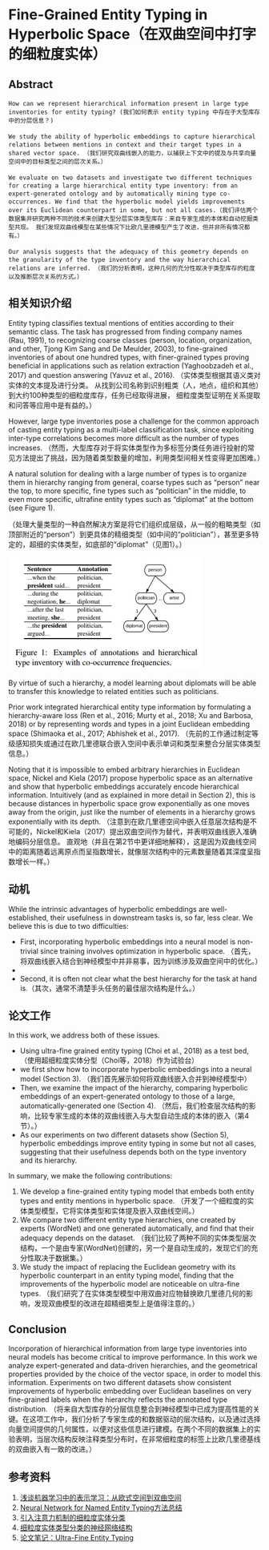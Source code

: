 # Fine-Grained Entity Typing in Hyperbolic Space（在双曲空间中打字的细粒度实体）

## Abstract

    How can we represent hierarchical information present in large type inventories for entity typing? (我们如何表示 entity typing 中存在于大型库存中的分层信息？)

    We study the ability of hyperbolic embeddings to capture hierarchical relations between mentions in context and their target types in a shared vector space. （我们研究双曲线嵌入的能力，以捕获上下文中的提及与共享向量空间中的目标类型之间的层次关系。）

    We evaluate on two datasets and investigate two different techniques for creating a large hierarchical entity type inventory: from an expert-generated ontology and by automatically mining type co-occurrences. We find that the hyperbolic model yields improvements over its Euclidean counterpart in some, but not all cases.（我们评估两个数据集并研究两种不同的技术来创建大型分层实体类型库存：来自专家生成的本体和自动挖掘类型共现。 我们发现双曲线模型在某些情况下比欧几里德模型产生了改进，但并非所有情况都有。）

    Our analysis suggests that the adequacy of this geometry depends on the granularity of the type inventory and the way hierarchical relations are inferred. （我们的分析表明，这种几何的充分性取决于类型库存的粒度以及推断层次关系的方式。）

## 相关知识介绍

Entity typing classifies textual mentions of entities according to their semantic class. The task has progressed from finding company names (Rau, 1991), to recognizing coarse classes (person, location, organization, and other, Tjong Kim Sang and De Meulder, 2003), to fine-grained inventories of about one hundred types, with finer-grained types proving beneficial in applications such as relation extraction (Yaghoobzadeh et al., 2017) and question answering (Yavuz et al., 2016). 
（实体类型根据其语义类对实体的文本提及进行分类。 从找到公司名称到识别粗类（人，地点，组织和其他）到大约100种类型的细粒度库存，任务已经取得进展， 细粒度类型证明在关系提取和问答等应用中是有益的。）

However, large type inventories pose a challenge for the common approach of casting entity typing as a multi-label classification task, since exploiting inter-type correlations becomes more difficult as the number of types increases. 
（然而，大型库存对于将实体类型作为多标签分类任务进行投射的常见方法提出了挑战，因为随着类型数量的增加，利用类型间相关性变得更加困难。）

A natural solution for dealing with a large number of types is to organize them in hierarchy ranging from general, coarse types such as “person” near the top, to more specific, fine types such as “politician” in the middle, to even more specific, ultrafine entity types such as “diplomat” at the bottom (see Figure 1). 

（处理大量类型的一种自然解决方案是将它们组织成层级，从一般的粗略类型（如顶部附近的“person”）到更具体的精细类型（如中间的“politician”），甚至更多特定的，超细的实体类型，如底部的“diplomat”（见图1）。）

![](img/fig1.png)
  
By virtue of such a hierarchy, a model learning about diplomats will be able to transfer this knowledge to related entities such as politicians.

Prior work integrated hierarchical entity type information by formulating a hierarchy-aware loss (Ren et al., 2016; Murty et al., 2018; Xu and Barbosa, 2018) or by representing words and types in a joint Euclidean embedding space (Shimaoka et al., 2017; Abhishek et al., 2017). （先前的工作通过制定等级感知损失或通过在欧几里德联合嵌入空间中表示单词和类型来整合分层实体类型信息。）

Noting that it is impossible to embed arbitrary hierarchies in Euclidean space, Nickel and Kiela (2017) propose hyperbolic space as an alternative and show that hyperbolic embeddings accurately encode hierarchical information. Intuitively (and as explained in more detail in Section 2), this is because distances in hyperbolic space grow exponentially as one moves away from the origin, just like the number of elements in a hierarchy grows exponentially with its depth. 
（注意到在欧几里德空间中嵌入任意层次结构是不可能的，Nickel和Kiela（2017）提出双曲空间作为替代，并表明双曲线嵌入准确地编码分层信息。 直观地（并且在第2节中更详细地解释），这是因为双曲线空间中的距离随着远离原点而呈指数增长，就像层次结构中的元素数量随着其深度呈指数增长一样。）

## 动机

While the intrinsic advantages of hyperbolic embeddings are well-established, their usefulness in downstream tasks is, so far, less clear. We believe this is due to two difficulties: 

- First, incorporating hyperbolic embeddings into a neural model is non-trivial since training involves optimization in hyperbolic space. （首先，将双曲线嵌入结合到神经模型中并非易事，因为训练涉及双曲空间中的优化。）
- 
- Second, it is often not clear what the best hierarchy for the task at hand is.（其次，通常不清楚手头任务的最佳层次结构是什么。）

## 论文工作

In this work, we address both of these issues. 
- Using ultra-fine grained entity typing (Choi et al., 2018) as a test bed,（使用超细粒度实体分型（Choi等，2018）作为试验台） 
- we first show how to incorporate hyperbolic embeddings into a neural model (Section 3). （我们首先展示如何将双曲线嵌入合并到神经模型中）
- Then, we examine the impact of the hierarchy, comparing hyperbolic embeddings of an expert-generated ontology to those of a large, automatically-generated one (Section 4). （然后，我们检查层次结构的影响，比较专家生成的本体的双曲线嵌入与大型自动生成的本体的嵌入（第4节）。）
- As our experiments on two different datasets show (Section 5), hyperbolic embeddings improve entity typing in some but not all cases, suggesting that their usefulness depends both on the type inventory and its hierarchy. 

In summary, we make the following contributions:

1. We develop a fine-grained entity typing model that embeds both entity types and entity mentions in hyperbolic space. （开发了一个细粒度的实体类型模型，它将实体类型和实体提及嵌入双曲线空间。）
2. We compare two different entity type hierarchies, one created by experts (WordNet) and one generated automatically, and find that their adequacy depends on the dataset. （我们比较了两种不同的实体类型层次结构，一个是由专家(WordNet)创建的，另一个是自动生成的，发现它们的充分性取决于数据集。）
3. We study the impact of replacing the Euclidean geometry with its hyperbolic counterpart in an entity typing model, finding that the improvements of the hyperbolic model are noticeable on ultra-fine types. （我们研究了在实体类型模型中用双曲对应物替换欧几里德几何的影响，发现双曲模型的改进在超精细类型上是值得注意的。）


## Conclusion

Incorporation of hierarchical information from large type inventories into neural models has become critical to improve performance. In this work we analyze expert-generated and data-driven hierarchies, and the geometrical properties provided by the choice of the vector space, in order to model this information. Experiments on two different datasets show consistent improvements of hyperbolic embedding over Euclidean baselines on very fine-grained labels when the hierarchy reflects the annotated type distribution. （将来自大型库存的分层信息整合到神经模型中已成为提高性能的关键。在这项工作中，我们分析了专家生成的和数据驱动的层次结构，以及通过选择向量空间提供的几何属性，以便对这些信息进行建模。在两个不同的数据集上的实验表明，当层次结构反映注释类型分布时，在非常细粒度的标签上比欧几里德基线的双曲嵌入有一致的改进。）



## 参考资料

1. [浅谈机器学习中的表示学习：从欧式空间到双曲空间](https://www.itcodemonkey.com/article/8616.html)
1. [Neural Network for Named Entity Typing方法总结
](https://little1tow.github.io/2018/07/04/2018-07-04/)
2. [引入注意力机制的细粒度实体分类
](https://blog.csdn.net/caozixuan98724/article/details/79834673)
3. [细粒度实体类型分类的神经网络结构
](https://blog.csdn.net/caozixuan98724/article/details/79855442)
4. [论文笔记：Ultra-Fine Entity Typing
](https://blog.csdn.net/xff1994/article/details/90293957)

